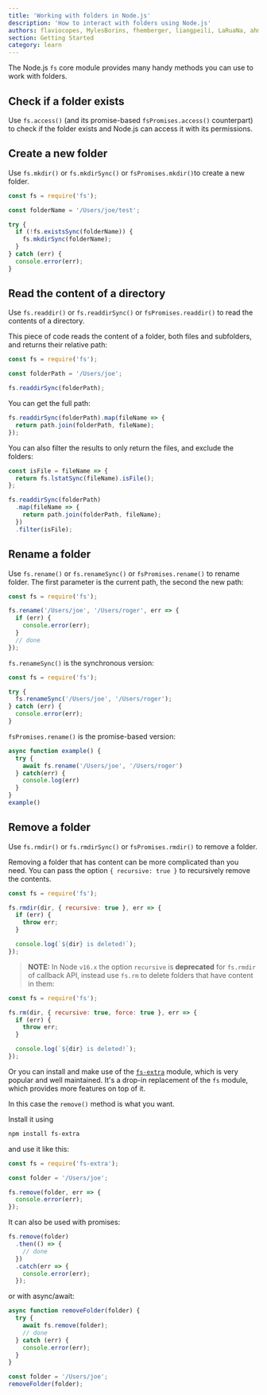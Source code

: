 ```yaml
---
title: 'Working with folders in Node.js'
description: 'How to interact with folders using Node.js'
authors: flaviocopes, MylesBorins, fhemberger, liangpeili, LaRuaNa, ahmadawais
section: Getting Started
category: learn
---
```


The Node.js `fs` core module provides many handy methods you can use to work with folders.

## Check if a folder exists

Use `fs.access()` (and its promise-based `fsPromises.access()` counterpart) to check if the folder exists and Node.js can access it with its permissions.

## Create a new folder

Use `fs.mkdir()` or `fs.mkdirSync()` or `fsPromises.mkdir()`to create a new folder.

```js
const fs = require('fs');

const folderName = '/Users/joe/test';

try {
  if (!fs.existsSync(folderName)) {
    fs.mkdirSync(folderName);
  }
} catch (err) {
  console.error(err);
}
```

## Read the content of a directory

Use `fs.readdir()` or `fs.readdirSync()` or `fsPromises.readdir()` to read the contents of a directory.

This piece of code reads the content of a folder, both files and subfolders, and returns their relative path:

```js
const fs = require('fs');

const folderPath = '/Users/joe';

fs.readdirSync(folderPath);
```

You can get the full path:

```js
fs.readdirSync(folderPath).map(fileName => {
  return path.join(folderPath, fileName);
});
```

You can also filter the results to only return the files, and exclude the folders:

```js
const isFile = fileName => {
  return fs.lstatSync(fileName).isFile();
};

fs.readdirSync(folderPath)
  .map(fileName => {
    return path.join(folderPath, fileName);
  })
  .filter(isFile);
```

## Rename a folder

Use `fs.rename()` or `fs.renameSync()` or `fsPromises.rename()` to rename folder. The first parameter is the current path, the second the new path:

```js
const fs = require('fs');

fs.rename('/Users/joe', '/Users/roger', err => {
  if (err) {
    console.error(err);
  }
  // done
});
```

`fs.renameSync()` is the synchronous version:

```js
const fs = require('fs');

try {
  fs.renameSync('/Users/joe', '/Users/roger');
} catch (err) {
  console.error(err);
}
```

`fsPromises.rename()` is the promise-based version:

```js
async function example() {
  try {
    await fs.rename('/Users/joe', '/Users/roger')
  } catch(err) {
    console.log(err)
  }
}
example()
```

## Remove a folder

Use `fs.rmdir()` or `fs.rmdirSync()` or `fsPromises.rmdir()` to remove a folder.

Removing a folder that has content can be more complicated than you need. You can pass the option `{ recursive: true }` to recursively remove the contents.

```js
const fs = require('fs');

fs.rmdir(dir, { recursive: true }, err => {
  if (err) {
    throw err;
  }

  console.log(`${dir} is deleted!`);
});
```

> **NOTE:** In Node `v16.x` the option `recursive` is **deprecated** for `fs.rmdir` of callback API, instead use `fs.rm` to delete folders that have content in them:

```js
const fs = require('fs');

fs.rm(dir, { recursive: true, force: true }, err => {
  if (err) {
    throw err;
  }

  console.log(`${dir} is deleted!`);
});
```

Or you can install and make use of the [`fs-extra`](https://www.npmjs.com/package/fs-extra) module, which is very popular and well maintained. It's a drop-in replacement of the `fs` module, which provides more features on top of it.

In this case the `remove()` method is what you want.

Install it using

```bash
npm install fs-extra
```

and use it like this:

```js
const fs = require('fs-extra');

const folder = '/Users/joe';

fs.remove(folder, err => {
  console.error(err);
});
```

It can also be used with promises:

```js
fs.remove(folder)
  .then(() => {
    // done
  })
  .catch(err => {
    console.error(err);
  });
```

or with async/await:

```js
async function removeFolder(folder) {
  try {
    await fs.remove(folder);
    // done
  } catch (err) {
    console.error(err);
  }
}

const folder = '/Users/joe';
removeFolder(folder);
```
